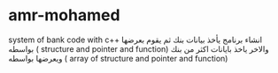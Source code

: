 # amr-mohamed
system of bank code with c++
انشاء برنامج يأخذ بيانات بنك ثم يقوم بعرضها بواسطه ( structure and pointer and function)
والاخر ياخذ بايانات  اكثر من بنك ويعرضها بواسطه ( array of structure and pointer and function)
